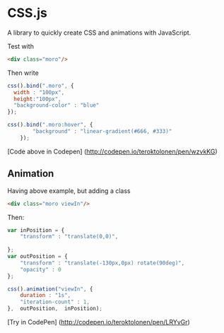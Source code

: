 # CSS.js

A library to quickly create CSS and animations with JavaScript.

Test with
```html
<div class="moro"/> 
```
Then write
```javascript
css().bind(".moro", {
  width : "100px",
  height:"100px",
  "background-color" : "blue"
});

css().bind(".moro:hover", {
        "background" : "linear-gradient(#666, #333)"
    });

```
[Code above in Codepen] (http://codepen.io/teroktolonen/pen/wzvkKG)

## Animation

Having above example, but adding a class
```html
<div class="moro viewIn"/> 
```

Then:

```javascript
var inPosition = {
    "transform" : "translate(0,0)",
    
};
var outPosition = {
    "transform" : "translate(-130px,0px) rotate(90deg)",
    "opacity" : 0
};

css().animation("viewIn", {
    duration : "1s",
    "iteration-count" : 1,
},  outPosition,  inPosition); 
```

[Try in CodePen] (http://codepen.io/teroktolonen/pen/LRYvGr)



